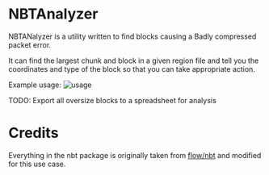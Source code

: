 # NBTAnalyzer
NBTANalyzer is a utility written to find blocks causing a Badly compressed packet error.

It can find the largest chunk and block in a given region file and tell you the coordinates and type of the block so that you can take appropriate action.

Example usage: ![usage](https://i.imgur.com/rmqjjoA.png)

TODO:
Export all oversize blocks to a spreadsheet for analysis

# Credits
Everything in the nbt package is originally taken from [flow/nbt](https://github.com/flow/nbt) and modified for this use case.